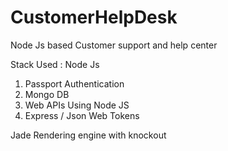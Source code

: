 # CustomerHelpDesk
Node Js based Customer support and help center

Stack Used : 
Node Js
  1. Passport Authentication 
  2. Mongo DB 
  3. Web APIs Using Node JS 
  4. Express / Json Web Tokens
  
Jade Rendering engine with knockout 

